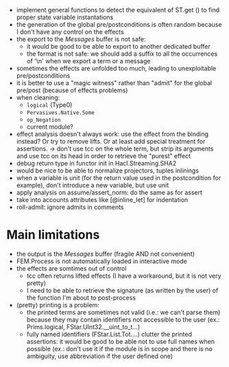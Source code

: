 * implement general functions to detect the equivalent of ST.get () to find proper state variable instantations
* the generation of the global pre/postconditions is often random because I don't have any control on the effects
* the export to the *Messages* buffer is not safe:
  * it would be good to be able to export to another dedicated buffer
  * the format is not safe: we should add a suffix to all the occurrences of '\n' when we export a term or a message
* sometimes the effects are unfolded too much, leading to unexploitable pre/postconditions
* it is better to use a "magic witness" rather than "admit" for the global pre/post (because of effects problems)
* when cleaning:
  * `logical` (Type0)
  * `Pervasives.Native.Some`
  * `op_Negation`
  * current module?
* effect analysis doesn't always work: use the effect from the binding instead? Or try to remove lifts. Or at least add special treatment for assertions.
  -> don't use tcc on the whole term, but strip its arguments and use tcc on its head in order to retrieve the "purest" effect
* debug return type in functor init in Hacl.Streaming.SHA2
* would be nice to be able to normalize projectors, tuples inlinings
* when a variable is unit (for the return value used in the postcondition for example), don't introduce a new variable, but use unit
* apply analysis on assume/assert_norm: do the same as for assert
* take into accounts attributes like [@inline_let] for indentation
* roll-admit: ignore admits in comments

# Main limitations
* the output is the *Messages* buffer (fragile AND not convenient)
* FEM.Process is not automatically loaded in interactive mode
* the effects are somtimes out of control
  * tcc often returns lifted effects (I have a workaround, but it is not very pretty)
  * I need to be able to retrieve the signature (as written by the user) of the function I'm about to post-process
* (pretty) printing is a problem:
  * the printed terms are sometimes not valid (i.e.: we can't parse them) because they may contain identifiers not accessible to the user (ex.: Prims.logical, FStar.UInt32.__uint_to_t...)
  * fully named identifiers (FStar.List.Tot....) clutter the printed assertions: it would be good to be able not to use full names when possible (ex.: don't use it if the module is in scope and there is no ambiguity, use abbreviation if the user defined one)